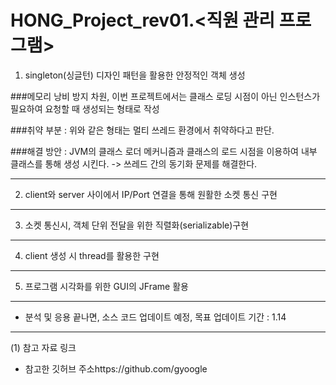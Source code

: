 # HONG_Project_rev01.<직원 관리 프로그램>


1.  singleton(싱글턴) 디자인 패턴을 활용한 안정적인 객체 생성


###메모리 낭비 방지 차원, 이번 프로젝트에서는 클래스 로딩 시점이 아닌 인스턴스가 필요하여 요청할 때 생성되는 형태로 작성 

###취약 부분 : 위와 같은 형태는 멀티 쓰레드 환경에서 취약하다고 판단.

###해결 방안 : JVM의 클래스 로더 메커니즘과 클래스의 로드 시점을 이용하여 내부 클래스를 통해 생성 시킨다. -> 쓰레드 간의 동기화 문제를 해결한다.

---

2.  client와 server 사이에서 IP/Port 연결을 통해 원활한 소켓 통신 구현

---

3.  소켓 통신시, 객체 단위 전달을 위한 직렬화(serializable)구현

---

4.  client 생성 시 thread를 활용한 구현

---

5.  프로그램 시각화를 위한 GUI의 JFrame 활용

---


* 분석 및 응용 끝나면, 소스 코드 업데이트 예정, 목표 업데이트 기간 : 1.14


---
(1) 참고 자료 링크  

* 참고한 깃허브 주소https://github.com/gyoogle



